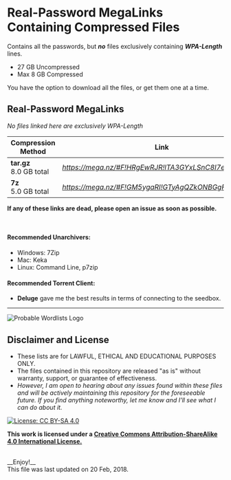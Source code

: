 # Real-Password MegaLinks Containing Compressed Files
Contains all the passwords, but __*no*__ files exclusively containing __*WPA-Length*__ lines.


* 27 GB Uncompressed
* Max 8 GB Compressed

 You have the option to download all the files, or get them one at a time.


## Real-Password MegaLinks
*No files linked here are exclusively WPA-Length*

| Compression Method | Link |
| --- | --- |
| __tar.gz__ <br> 8.0 GB total | *https://mega.nz/#F!HRgEwRJR!lTA3GYxLSnC8I7ecOiFjFA* |
| __7z__ <br> 5.0 GB total |*https://mega.nz/#F!GM5ygaRI!GTyAgQZkONBGgFF7RH0VAg* |


__If any of these links are dead, please open an issue as soon as possible.__


<br>

#### Recommended Unarchivers:
* Windows: 7Zip
* Mac: Keka
* Linux: Command Line, p7zip

#### Recommended Torrent Client:
* __Deluge__ gave me the best results in terms of connecting to the seedbox.


***

![Probable Wordlists Logo](https://raw.githubusercontent.com/berzerk0/Probable-Wordlists/master/ProbableWordlistLogo.png)

## Disclaimer and License
 + These lists are for LAWFUL, ETHICAL AND EDUCATIONAL PURPOSES ONLY.
 + The files contained in this repository are released "as is" without warranty, support, or guarantee of effectiveness.
 + *However, I am open to hearing about any issues found within these files and will be actively maintaining this repository for the foreseeable future. If you find anything noteworthy, let me know and I'll see what I can do about it.*

 [![License: CC BY-SA 4.0](https://img.shields.io/badge/License-CC%20BY--SA%204.0-lightgrey.svg)](http://creativecommons.org/licenses/by-sa/4.0/)

 __This work is licensed under a [Creative Commons Attribution-ShareAlike 4.0 International License.](https://creativecommons.org/licenses/by-sa/4.0/)__


<br>
__Enjoy!__

<br>
This file was last updated on 20 Feb, 2018.
